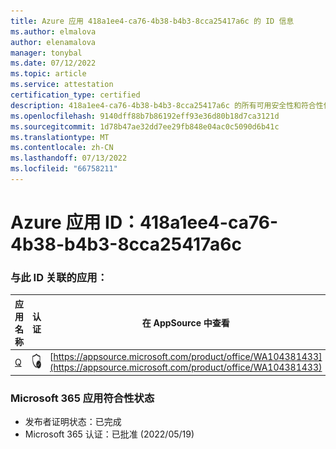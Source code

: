 ```yaml
---
title: Azure 应用 418a1ee4-ca76-4b38-b4b3-8cca25417a6c 的 ID 信息
ms.author: elmalova
author: elenamalova
manager: tonybal
ms.date: 07/12/2022
ms.topic: article
ms.service: attestation
certification_type: certified
description: 418a1ee4-ca76-4b38-b4b3-8cca25417a6c 的所有可用安全性和符合性信息。
ms.openlocfilehash: 9140dff88b7b86192eff93e36d80b18d7ca3121d
ms.sourcegitcommit: 1d78b47ae32dd7ee29fb848e04ac0c5090d6b41c
ms.translationtype: MT
ms.contentlocale: zh-CN
ms.lasthandoff: 07/13/2022
ms.locfileid: "66758211"
---
```

# <a name="azure-app-id-418a1ee4-ca76-4b38-b4b3-8cca25417a6c"></a>Azure 应用 ID：418a1ee4-ca76-4b38-b4b3-8cca25417a6c


### <a name="apps-associated-with-this-id"></a>与此 ID 关联的应用：
| **应用名称** | **认证** | **在 AppSource 中查看** |
|--------------|---------------|-----------------------|
| [Q](../forward/WA104381433.md) | <img alt="Certified application badge" src="../media/certified-badge.png" height="25" width="25" /> | [https://appsource.microsoft.com/product/office/WA104381433](https://appsource.microsoft.com/product/office/WA104381433) |

### <a name="microsoft-365-app-compliance-status"></a>Microsoft 365 应用符合性状态
- 发布者证明状态：已完成
- Microsoft 365 认证：已批准 (2022/05/19) 
